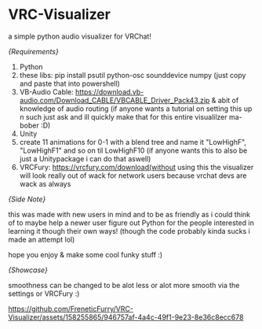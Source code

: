 # VRC-Visualizer
a simple python audio visualizer for VRChat!

_{Requirements}_

1. Python
2. these libs: pip install psutil python-osc sounddevice numpy   (just copy and paste that into powershell)
3. VB-Audio Cable: https://download.vb-audio.com/Download_CABLE/VBCABLE_Driver_Pack43.zip & abit of knowledge of audio routing (if anyone wants a tutorial on setting this up n such just ask and ill quickly make that for this entire visualilzer ma-bober :D)
4. Unity
5. create 11 animations for 0-1 with a blend tree and name it "LowHighF", "LowHighF1" and so on til LowHighF10 (if anyone wants this to also be just a Unitypackage i can do that aswell)
6. VRCFury: https://vrcfury.com/download(without using this the visualizer will look really out of wack for network users because vrchat devs are wack as always

_{Side Note}_ 

this was made with new users in mind and to be as friendly as i could think of to maybe help a newer user figure out Python for the people interested in learning it though their own ways! (though the code probably kinda sucks i made an attempt lol)

hope you enjoy & make some cool funky stuff :)

_{Showcase}_

smoothness can be changed to be alot less or alot more smooth via the settings or VRCFury :)

https://github.com/FreneticFurry/VRC-Visualizer/assets/158255865/946757af-4a4c-49f1-9e23-8e36c8ecc678


